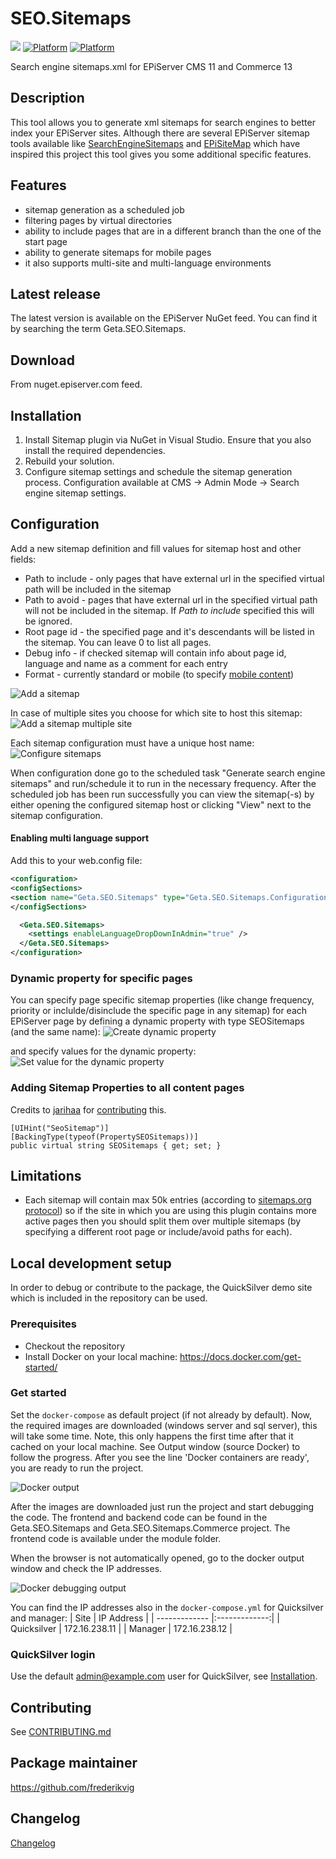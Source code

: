 # SEO.Sitemaps

![](<http://tc.geta.no/app/rest/builds/buildType:(id:TeamFrederik_Sitemap_Debug)/statusIcon>)
[![Platform](https://img.shields.io/badge/Platform-.NET%204.6.1-blue.svg?style=flat)](https://msdn.microsoft.com/en-us/library/w0x726c2%28v=vs.110%29.aspx)
[![Platform](https://img.shields.io/badge/Episerver-%2011-orange.svg?style=flat)](http://world.episerver.com/cms/)

Search engine sitemaps.xml for EPiServer CMS 11 and Commerce 13

## Description

This tool allows you to generate xml sitemaps for search engines to better index your EPiServer sites. Although there are several EPiServer sitemap tools available like [SearchEngineSitemaps](https://www.coderesort.com/p/epicode/wiki/SearchEngineSitemaps) and [EPiSiteMap](http://episitemap.codeplex.com/) which have inspired this project this tool gives you some additional specific features.

## Features

- sitemap generation as a scheduled job
- filtering pages by virtual directories
- ability to include pages that are in a different branch than the one of the start page
- ability to generate sitemaps for mobile pages
- it also supports multi-site and multi-language environments

## Latest release

The latest version is available on the EPiServer NuGet feed. You can find it by searching the term Geta.SEO.Sitemaps.

## Download

From nuget.episerver.com feed.

## Installation

1. Install Sitemap plugin via NuGet in Visual Studio. Ensure that you also install the required dependencies.
2. Rebuild your solution.
3. Configure sitemap settings and schedule the sitemap generation process. Configuration available at CMS -> Admin Mode -> Search engine sitemap settings.

## Configuration

Add a new sitemap definition and fill values for sitemap host and other fields:

- Path to include - only pages that have external url in the specified virtual path will be included in the sitemap
- Path to avoid - pages that have external url in the specified virtual path will not be included in the sitemap. If _Path to include_ specified this will be ignored.
- Root page id - the specified page and it's descendants will be listed in the sitemap. You can leave 0 to list all pages.
- Debug info - if checked sitemap will contain info about page id, language and name as a comment for each entry
- Format - currently standard or mobile (to specify [mobile content](http://support.google.com/webmasters/bin/answer.py?hl=en&answer=34648))

![Add a sitemap](docs/images/SitemapAdd.png?raw=true)

In case of multiple sites you choose for which site to host this sitemap:  
![Add a sitemap multiple site](docs/images/SitemapAddMultiSite.png?raw=true)

Each sitemap configuration must have a unique host name:
![Configure sitemaps](docs/images/SitemapConfigure.png?raw=true)

When configuration done go to the scheduled task "Generate search engine sitemaps" and run/schedule it to run in the necessary frequency. After the scheduled job has been run successfully you can view the sitemap(-s) by either opening the configured sitemap host or clicking "View" next to the sitemap configuration.

#### Enabling multi language support

Add this to your web.config file:

```xml
<configuration>
<configSections>
<section name="Geta.SEO.Sitemaps" type="Geta.SEO.Sitemaps.Configuration.SitemapConfigurationSection, Geta.SEO.Sitemaps"/>
</configSections>

  <Geta.SEO.Sitemaps>
    <settings enableLanguageDropDownInAdmin="true" />
  </Geta.SEO.Sitemaps>
</configuration>
```

### Dynamic property for specific pages

You can specify page specific sitemap properties (like change frequency, priority or inclulde/disinclude the specific page in any sitemap) for each EPiServer page by defining a dynamic property with type SEOSitemaps (and the same name):
![Create dynamic property](docs/images/SitemapDynamicPropertyDefine.png?raw=true)

and specify values for the dynamic property:
![Set value for the dynamic property](docs/images/SitemapDynamicPropertyOnPage.PNG?raw=true)

### Adding Sitemap Properties to all content pages

Credits to [jarihaa](https://github.com/jarihaa) for [contributing](https://github.com/Geta/SEO.Sitemaps/pull/87) this.

```
[UIHint("SeoSitemap")]
[BackingType(typeof(PropertySEOSitemaps))]
public virtual string SEOSitemaps { get; set; }
```

## Limitations

- Each sitemap will contain max 50k entries (according to [sitemaps.org protocol](http://www.sitemaps.org/protocol.html#index)) so if the site in which you are using this plugin contains more active pages then you should split them over multiple sitemaps (by specifying a different root page or include/avoid paths for each).

## Local development setup

In order to debug or contribute to the package, the QuickSilver demo site which is included in the repository can be used.

### Prerequisites

- Checkout the repository
- Install Docker on your local machine: https://docs.docker.com/get-started/

### Get started

Set the `docker-compose` as default project (if not already by default). Now, the required images are downloaded (windows server and sql server), this will take some time. Note, this only happens the first time after that it cached on your local machine. See Output window (source Docker) to follow the progress. After you see the line 'Docker containers are ready', you are ready to run the project.

![Docker output](docs/images/docker-output.PNG)

After the images are downloaded just run the project and start debugging the code. The frontend and backend code can be found in the Geta.SEO.Sitemaps and Geta.SEO.Sitemaps.Commerce project. The frontend code is available under the module folder.

When the browser is not automatically opened, go to the docker output window and check the IP addresses.

![Docker debugging output](docs/images/docker-debugging-output.PNG)

You can find the IP addresses also in the `docker-compose.yml` for Quicksilver and manager:
| Site | IP Address |
| ------------- |:-------------:|
| Quicksilver | 172.16.238.11 |
| Manager | 172.16.238.12 |

### QuickSilver login

Use the default admin@example.com user for QuickSilver, see [Installation](https://github.com/episerver/Quicksilver).

## Contributing

See [CONTRIBUTING.md](./CONTRIBUTING.md)

## Package maintainer

https://github.com/frederikvig

## Changelog

[Changelog](CHANGELOG.md)
